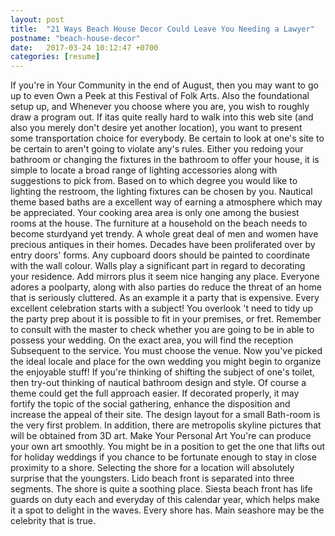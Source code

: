 ```yaml
---
layout: post
title:  "21 Ways Beach House Decor Could Leave You Needing a Lawyer"
postname: "beach-house-decor"
date:   2017-03-24 10:12:47 +0700
categories: [resume]
---
```

If you're in Your Community in the end of August, then you may want to go up to even Own a Peek at this Festival of Folk Arts. Also the foundational setup up, and Whenever you choose where you are, you wish to roughly draw a program out. If itas quite really hard to walk into this web site (and also you merely don't desire yet another location), you want to present some transportation choice for everybody. Be certain to look at one's site to be certain to aren't going to violate any's rules. Either you redoing your bathroom or changing the fixtures in the bathroom to offer your house, it is simple to locate a broad range of lighting accessories along with suggestions to pick from. Based on to which degree you would like to lighting the restroom, the lighting fixtures can be chosen by you. Nautical theme based baths are a excellent way of earning a atmosphere which may be appreciated. Your cooking area area is only one among the busiest rooms at the house. The furniture at a household on the beach needs to become sturdyand yet trendy. A whole great deal of men and women have precious antiques in their homes. Decades have been proliferated over by entry doors' forms. Any cupboard doors should be painted to coordinate with the wall colour. Walls play a significant part in regard to decorating your residence. Add mirrors plus it seem nice hanging any place. Everyone adores a poolparty, along with also parties do reduce the threat of an home that is seriously cluttered. As an example it a party that is expensive. Every excellent celebration starts with a subject! You overlook 't need to tidy up the party prep about it is possible to fit in your premises, or fret. Remember to consult with the master to check whether you are going to be in able to possess your wedding. On the exact area, you will find the reception Subsequent to the service. You must choose the venue. Now you've picked the ideal locale and place for the own wedding you might begin to organize the enjoyable stuff! If you're thinking of shifting the subject of one's toilet, then try-out thinking of nautical bathroom design and style. Of course a theme could get the full approach easier. If decorated properly, it may fortify the topic of the social gathering, enhance the disposition and increase the appeal of their site. The design layout for a small Bath-room is the very first problem. In addition, there are metropolis skyline pictures that will be obtained from 3D art. Make Your Personal Art You're can produce your own art smoothly. You might be in a position to get the one that lifts out for holiday weddings if you chance to be fortunate enough to stay in close proximity to a shore. Selecting the shore for a location will absolutely surprise that the youngsters. Lido beach front is separated into three segments. The shore is quite a soothing place. Siesta beach front has life guards on duty each and everyday of this calendar year, which helps make it a spot to delight in the waves. Every shore has. Main seashore may be the celebrity that is true.

